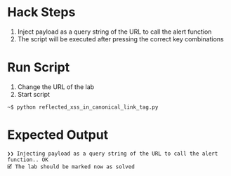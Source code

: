 # Hack Steps

1. Inject payload as a query string of the URL to call the alert function
2. The script will be executed after pressing the correct key combinations

# Run Script

1. Change the URL of the lab
2. Start script

```
~$ python reflected_xss_in_canonical_link_tag.py
```

# Expected Output

```
❯❯ Injecting payload as a query string of the URL to call the alert function.. OK
🗹 The lab should be marked now as solved
```
